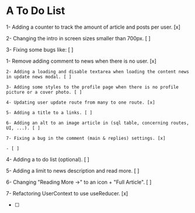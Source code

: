 # A To Do List

1- Adding a counter to track the amount of article and posts per user. [x]

2- Changing the intro in screen sizes smaller than 700px. [ ]

3- Fixing some bugs like: [ ]

1- Remove adding comment to news when there is no user. [x]

    2- Adding a loading and disable textarea when loading the content news in update news modal. [ ]

    3- Adding some styles to the profile page when there is no profile picture or a cover photo. [ ]

    4- Updating user update route from many to one route. [x]

    5- Adding a title to a links. [ ]

    6- Adding an alt to an image article in (sql table, concerning routes, UI, ...). [ ]

    7- Fixing a bug in the comment (main & replies) settings. [x]

    - [ ]

4- Adding a to do list (optional). [ ]

5- Adding a limit to news description and read more. [ ]

6- Changing "Reading More ->" to an icon + "Full Article". [ ]

7- Refactoring UserContext to use useReducer. [x]

- [ ]
